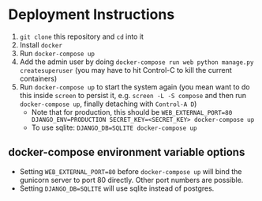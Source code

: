 # Deployment Instructions
1. `git clone` this repository and `cd` into it
2. Install `docker`
3. Run `docker-compose up`
4. Add the admin user by doing `docker-compose run web python manage.py createsuperuser` (you may have to hit Control-C to kill the current containers)
5. Run `docker-compose up` to start the system again (you mean want to do this inside `screen` to persist it, e.g. `screen -L -S compose` and then run `docker-compose up`, finally detaching with `Control-A D`)
    - Note that for production, this should be `WEB_EXTERNAL_PORT=80 DJANGO_ENV=PRODUCTION SECRET_KEY=<SECRET_KEY> docker-compose up`
    - To use sqlite: `DJANGO_DB=SQLITE docker-compose up`

## docker-compose environment variable options
- Setting `WEB_EXTERNAL_PORT=80` before `docker-compose up` will bind the gunicorn server to port 80 directly. Other port numbers are possible.
- Setting `DJANGO_DB=SQLITE` will use sqlite instead of postgres.